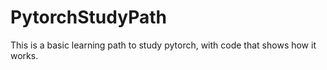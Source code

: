 # PytorchStudyPath
This is a basic learning path to study pytorch, with code that shows how it works.
